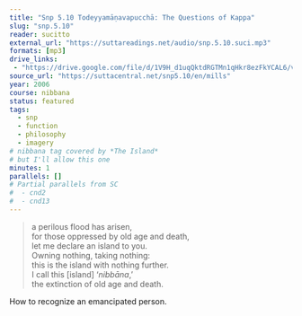 ```yaml
---
title: "Snp 5.10 Todeyyamāṇavapucchā: The Questions of Kappa"
slug: "snp.5.10"
reader: sucitto
external_url: "https://suttareadings.net/audio/snp.5.10.suci.mp3"
formats: [mp3]
drive_links:
 - "https://drive.google.com/file/d/1V9H_d1uqQktdRGTMn1qHkr8ezFkYCAL6/view?usp=drivesdk"
source_url: "https://suttacentral.net/snp5.10/en/mills"
year: 2006
course: nibbana
status: featured
tags:
  - snp
  - function
  - philosophy
  - imagery
# nibbana tag covered by *The Island*
# but I'll allow this one
minutes: 1
parallels: []
# Partial parallels from SC
#  - cnd2
#  - cnd13
---
```


> a perilous flood has arisen,  
for those oppressed by old age and death,  
let me declare an island to you.  
Owning nothing, taking nothing:  
this is the island with nothing further.  
I call this [island] ‘*nibbāna*,’  
the extinction of old age and death.

How to recognize an emancipated person.

